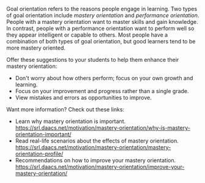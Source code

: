 Goal orientation refers to the reasons people engage in learning. Two types of goal orientation include *mastery orientation* and *performance orientation*. People with a mastery orientation want to master skills and gain knowledge. In contrast, people with a performance orientation want to perform well so they appear intelligent or capable to others. Most people have a combination of both types of goal orientation, but good learners tend to be more mastery oriented.

Offer these suggestions to your students to help them enhance their mastery orientation:
* Don't worry about how others perform; focus on your own growth and learning.
* Focus on your improvement and progress rather than a single grade.
* View mistakes and errors as opportunities to improve.

Want more information? Check out these links:
* Learn why mastery orientation is important. https://srl.daacs.net/motivation/mastery-orientation/why-is-mastery-orientation-important/
* Read real-life scenarios about the effects of mastery orientation. https://srl.daacs.net/motivation/mastery-orientation/mastery-orientation-profile/
* Recommendations on how to improve your mastery orientation. https://srl.daacs.net/motivation/mastery-orientation/improve-your-mastery-orientation/
